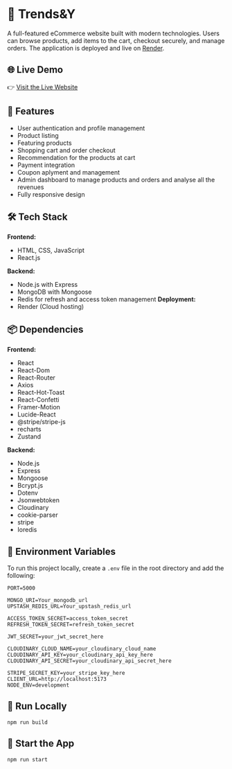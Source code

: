 # 🛒 Trends&Y

A full-featured eCommerce website built with modern technologies. Users can browse products, add items to the cart, checkout securely, and manage orders. The application is deployed and live on [Render](https://render.com/).

## 🌐 Live Demo

👉 [Visit the Live Website](https://mern-trends-y-ecomm.onrender.com)  


## 🚀 Features

- User authentication and profile management
- Product listing 
- Featuring products
- Shopping cart and order checkout
- Recommendation for the products at cart 
- Payment integration 
- Coupon aplyment and management 
- Admin dashboard to manage products and orders and analyse all the revenues
- Fully responsive design

## 🛠️ Tech Stack

**Frontend:**  
- HTML, CSS, JavaScript  
- React.js 

**Backend:**  
- Node.js with Express  
- MongoDB with Mongoose
- Redis for refresh and access token management
**Deployment:**  
- Render (Cloud hosting)

## 📦 Dependencies

**Frontend:**  
- React
- React-Dom 
- React-Router  
- Axios  
- React-Hot-Toast  
- React-Confetti  
- Framer-Motion  
- Lucide-React  
- @stripe/stripe-js  
- recharts  
- Zustand

**Backend:**  
- Node.js  
- Express   
- Mongoose  
- Bcrypt.js  
- Dotenv  
- Jsonwebtoken  
- Cloudinary  
- cookie-parser  
- stripe  
- Ioredis

## 🔐 Environment Variables

To run this project locally, create a `.env` file in the root directory and add the following:

```env
PORT=5000

MONGO_URI=Your_mongodb_url
UPSTASH_REDIS_URL=Your_upstash_redis_url

ACCESS_TOKEN_SECRET=access_token_secret
REFRESH_TOKEN_SECRET=refresh_token_secret

JWT_SECRET=your_jwt_secret_here

CLOUDINARY_CLOUD_NAME=your_cloudinary_cloud_name
CLOUDINARY_API_KEY=your_cloudinary_api_key_here
CLOUDINARY_API_SECRET=your_cloudinary_api_secret_here

STRIPE_SECRET_KEY=your_stripe_key_here
CLIENT_URL=http://localhost:5173
NODE_ENV=development
```

## 🚀 Run Locally
```terminal
npm run build
```

## 🚀 Start the App
```terminal
npm run start
```




